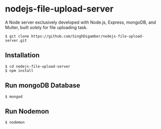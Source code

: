 # nodejs-file-upload-server
A Node server exclusively developed with Node.js, Express, mongoDB, and Multer, built solely for file uploading task.

```
$ git clone https://github.com/SinghDigamber/nodejs-file-upload-server.git
```

## Installation
```
$ cd nodejs-file-upload-server
$ npm install
```

## Run mongoDB Database
```
$ mongod
```

## Run Nodemon
```
$ nodemon
```
